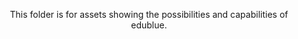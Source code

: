 <div align='center'>

This folder is for assets showing the possibilities and capabilities of edublue.
